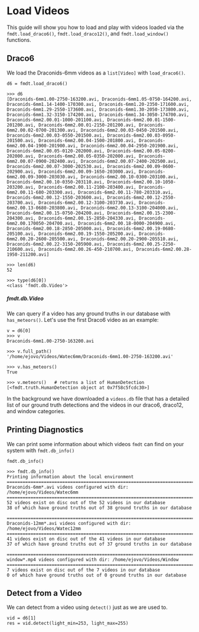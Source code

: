 # Load Videos

This guide will show you how to load and play with videos loaded via the `fmdt.load_draco6()`, `fmdt.load_draco12()`, and `fmdt.load_window()` functions.

## Draco6

We load the Draconids-6mm videos as a `list[Video]` with `load_draco6()`.

```
d6 = fmdt.load_draco6()
```

```
>>> d6
[Draconids-6mm1.00-2750-163200.avi, Draconids-6mm1.05-0750-164200.avi, Draconids-6mm1.14-1400-170300.avi, Draconids-6mm1.20-2350-171600.avi, Draconids-6mm1.29-2550-173600.avi, Draconids-6mm1.30-2050-173800.avi, Draconids-6mm1.32-3150-174200.avi, Draconids-6mm1.34-3050-174700.avi, Draconids-6mm2.00.01-1000-201100.avi, Draconids-6mm2.00.01-1500-201200.avi, Draconids-6mm2.00.01-2150-201200.avi, Draconids-6mm2.00.02-0700-201300.avi, Draconids-6mm2.00.03-0450-201500.avi, Draconids-6mm2.00.03-0550-201500.avi, Draconids-6mm2.00.03-0950-201500.avi, Draconids-6mm2.00.04-1500-201800.avi, Draconids-6mm2.00.04-1900-201900.avi, Draconids-6mm2.00.04-2950-201900.avi, Draconids-6mm2.00.05-0120-202000.avi, Draconids-6mm2.00.05-0200-202000.avi, Draconids-6mm2.00.05-0350-202000.avi, Draconids-6mm2.00.07-0900-202400.avi, Draconids-6mm2.00.07-2400-202500.avi, Draconids-6mm2.00.07-3000-202530.avi, Draconids-6mm2.00.09-0600-202900.avi, Draconids-6mm2.00.09-1650-203000.avi, Draconids-6mm2.00.09-3000-203030.avi, Draconids-6mm2.00.10-0300-203100.avi, Draconids-6mm2.00.10-0350-203110.avi, Draconids-6mm2.00.10-1050-203200.avi, Draconids-6mm2.00.11-2100-203400.avi, Draconids-6mm2.00.11-680-203300.avi, Draconids-6mm2.00.11-780-203310.avi, Draconids-6mm2.00.12-1550-203600.avi, Draconids-6mm2.00.12-2550-203700.avi, Draconids-6mm2.00.12-3100-203730.avi, Draconids-6mm2.00.13-0680-203800.avi, Draconids-6mm2.00.13-3100-204000.avi, Draconids-6mm2.00.15-0750-204200.avi, Draconids-6mm2.00.15-2300-204300.avi, Draconids-6mm2.00.15-2850-204330.avi, Draconids-6mm2.00.170050-204700.avi, Draconids-6mm2.00.18-0000-204900.avi, Draconids-6mm2.00.18-2850-205000.avi, Draconids-6mm2.00.19-0680-205100.avi, Draconids-6mm2.00.19-1550-205200.avi, Draconids-6mm2.00.20-2600-205500.avi, Draconids-6mm2.00.20-2900-205510.avi, Draconids-6mm2.00.22-3150-205900.avi, Draconids-6mm2.00.25-2250-210600.avi, Draconids-6mm2.00.26-450-210700.avi, Draconids-6mm2.00.28-1950-211200.avi]

>>> len(d6)
52

>>> type(d6[0])
<class 'fmdt.db.Video'>
```

##### fmdt.db.Video

We can query if a video has any ground truths in our database with `has_meteors()`. Let's use the first Draco6 video as an example:
```
v = d6[0]
>>> v
Draconids-6mm1.00-2750-163200.avi

>>> v.full_path()
'/home/ejovo/Videos/Watec6mm/Draconids-6mm1.00-2750-163200.avi'

>>> v.has_meteors()
True

>>> v.meteors()   # returns a list of HumanDetection
[<fmdt.truth.HumanDetection object at 0x7f58c5fcdc30>]
```

In the background we have downloaded a `videos.db` file that has a detailed list of our ground truth detections and the videos in our draco6, draco12, and window categories.

## Printing Diagnostics

We can print some information about which videos `fmdt` can find on your system with `fmdt.db_info()`
```
fmdt.db_info()
```

```
>>> fmdt.db_info()
Printing information about the local environment
================================================================================
Draconids-6mm*.avi videos configured with dir: /home/ejovo/Videos/Watec6mm
================================================================================
52 videos exist on disc out of the 52 videos in our database
38 of which have ground truths out of 38 ground truths in our database

================================================================================
Draconids-12mm*.avi videos configured with dir: /home/ejovo/Videos/Watec12mm
================================================================================
41 videos exist on disc out of the 41 videos in our database
37 of which have ground truths out of 37 ground truths in our database

================================================================================
window*.mp4 videos configured with dir: /home/ejovo/Videos/Window
================================================================================
7 videos exist on disc out of the 7 videos in our database
0 of which have ground truths out of 0 ground truths in our database
```

## Detect from a Video

We can detect from a video using `detect()` just as we are used to.

```
vid = d6[1]
res = vid.detect(light_min=253, light_max=255)
```